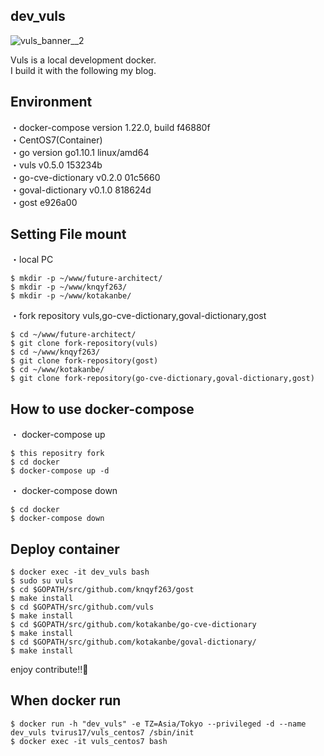 ## dev_vuls

![vuls_banner__2](https://user-images.githubusercontent.com/5633085/44946049-49397b80-ae2f-11e8-83a1-80c81dd708a8.png)

Vuls is a local development docker.   
I build it with the following my blog.

## Environment
・docker-compose version 1.22.0, build f46880f  
・CentOS7(Container)  
・go version go1.10.1 linux/amd64  
・vuls v0.5.0 153234b    
・go-cve-dictionary v0.2.0 01c5660  
・goval-dictionary v0.1.0 818624d  
・gost e926a00  

## Setting File mount

・local PC  
```
$ mkdir -p ~/www/future-architect/
$ mkdir -p ~/www/knqyf263/
$ mkdir -p ~/www/kotakanbe/
```

・fork repository vuls,go-cve-dictionary,goval-dictionary,gost
```
$ cd ~/www/future-architect/
$ git clone fork-repository(vuls)
$ cd ~/www/knqyf263/
$ git clone fork-repository(gost)
$ cd ~/www/kotakanbe/
$ git clone fork-repository(go-cve-dictionary,goval-dictionary,gost)
```

## How to use docker-compose

・ docker-compose up  
```
$ this repositry fork
$ cd docker
$ docker-compose up -d
```

・ docker-compose down  
```
$ cd docker
$ docker-compose down
```

## Deploy container

```
$ docker exec -it dev_vuls bash
$ sudo su vuls
$ cd $GOPATH/src/github.com/knqyf263/gost
$ make install
$ cd $GOPATH/src/github.com/vuls
$ make install
$ cd $GOPATH/src/github.com/kotakanbe/go-cve-dictionary
$ make install
$ cd $GOPATH/src/github.com/kotakanbe/goval-dictionary/
$ make install
```

enjoy contribute!!🤩

## When docker run

```
$ docker run -h "dev_vuls" -e TZ=Asia/Tokyo --privileged -d --name dev_vuls tvirus17/vuls_centos7 /sbin/init
$ docker exec -it vuls_centos7 bash
```